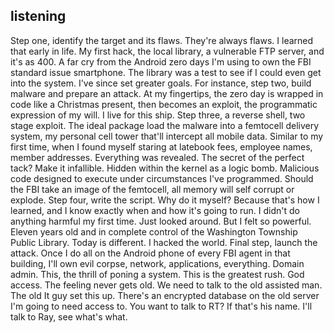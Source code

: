 ## listening
<p>
Step one, identify the target and its flaws. They're always flaws. I learned that early in life. 
My first hack, the local library, a vulnerable FTP server, and it's as 400. A far cry from the Android zero days I'm using to own the FBI standard issue smartphone. The library was a test to see if I could even get into the system. 
I've since set greater goals. For instance, step two, build malware and prepare an attack. At my fingertips, the zero day is wrapped in code like a Christmas present, then becomes an exploit, the programmatic expression of my will. 
I live for this ship. Step three, a reverse shell, two stage exploit. The ideal package load the malware into a femtocell delivery system, my personal cell tower that'll intercept all mobile data. 
Similar to my first time, when I found myself staring at latebook fees, employee names, member addresses. Everything was revealed. The secret of the perfect tack? Make it infallible. 
Hidden within the kernel as a logic bomb. Malicious code designed to execute under circumstances I've programmed. Should the FBI take an image of the femtocell, all memory will self corrupt or explode. 
Step four, write the script. Why do it myself? Because that's how I learned, and I know exactly when and how it's going to run. I didn't do anything harmful my first time. 
Just looked around. But I felt so powerful. Eleven years old and in complete control of the Washington Township Public Library. 
Today is different. I hacked the world. Final step, launch the attack. 
Once I do all on the Android phone of every FBI agent in that building, I'll own evil corpse, network, applications, everything. Domain admin. This, the thrill of poning a system. 
This is the greatest rush. God access. The feeling never gets old. 
We need to talk to the old assisted man. The old It guy set this up. There's an encrypted database on the old server I'm going to need access to. 
You want to talk to RT? If that's his name. I'll talk to Ray, see what's what. 
</p>

